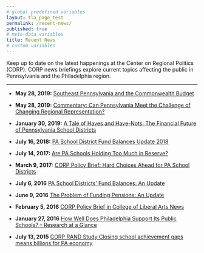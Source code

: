 ```yaml
---
# global predefined variables
layout: tla_page_test
permalink: /recent-news/
published: true
# meta-data variables
title: Recent News
# custom variables
---
```

Keep up to date on the latest happenings at the Center on Regional Politics (CORP). CORP news briefings explore current topics affecting the public in Pennsylvania and the Philadelphia region.

___

- **May 28, 2019:** [Southeast Pennsylvania and the Commonwealth Budget](https://www.cla.temple.edu/center-on-regional-politics/southeast-pa-commonwealth-budget/)

- **May 28, 2019:** [Commentary: Can Pennsylvania Meet the Challenge of Changing Regional Representation?](https://www.cla.temple.edu/center-on-regional-politics/pa-challenge-regional-representation/)

- **January 30, 2019:** [A Tale of Haves and Have-Nots: The Financial Future of Pennsylvania School Districts](https://www.cla.temple.edu/center-on-regional-politics/pa-school-districts-financial-future-2019/)

- **July 16, 2018:** [PA School District Fund Balances Update 2018](https://www.cla.temple.edu/center-on-regional-politics/pa-school-district-fund-balances-update-2018/)

- **July 14, 2017:** [Are PA Schools Holding Too Much in Reserve?](https://www.cla.temple.edu/center-on-regional-politics/are-pa-schools-holding-too-much-in-reserve/)

- **March 9, 2017:** [CORP Policy Brief: Hard Choices Ahead for PA School Districts](https://www.cla.temple.edu/center-on-regional-politics/corp-policy-brief-hard-choices-ahead-for-pa-school-districts/)

- **July 6, 2016** [PA School Districts’ Fund Balances: An Update](https://www.cla.temple.edu/center-on-regional-politics/pa-school-districts-fund-balances-an-update/)

- **June 9, 2016** [The Problem of Funding Pensions: An Update](https://www.cla.temple.edu/center-on-regional-politics/the-problem-of-funding-pensions-an-update/)

- **February 5, 2016** [CORP Policy Brief in College of Liberal Arts News](https://www.cla.temple.edu/center-on-regional-politics/corp-policy-brief-in-college-of-liberal-arts-news/)

- **January 27, 2016** [How Well Does Philadelphia Support Its Public Schools? – Research at a Glance](https://www.cla.temple.edu/center-on-regional-politics/how-well-does-philadelphia-support-its-public-schools-research-at-a-glance/)

- **July 13, 2015** [CORP RAND Study Closing school achievement gaps means billions for PA economy](https://www.cla.temple.edu/center-on-regional-politics/corp-rand-study-closing-school-achievement-gaps-means-billions-for-pa-economy/)
